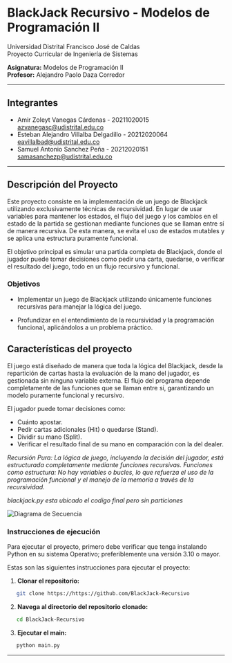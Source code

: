 # BlackJack Recursivo - Modelos de Programación II

Universidad Distrital Francisco José de Caldas  
Proyecto Curricular de Ingeniería de Sistemas

**Asignatura:** Modelos de Programación II  
**Profesor:** Alejandro Paolo Daza Corredor

---

## Integrantes

- Amir Zoleyt Vanegas Cárdenas - 20211020015 <br> azvanegasc@udistrital.edu.co
- Esteban Alejandro Villalba Delgadillo - 20212020064 <br> eavillalbad@udistrital.edu.co
- Samuel Antonio Sanchez Peña - 20212020151 <br> samasanchezp@udistrital.edu.co

---

## Descripción del Proyecto

Este proyecto consiste en la implementación de un juego de Blackjack utilizando exclusivamente técnicas de recursividad. En lugar de usar variables para mantener los estados, el flujo del juego y los cambios en el estado de la partida se gestionan mediante funciones que se llaman entre sí de manera recursiva. De esta manera, se evita el uso de estados mutables y se aplica una estructura puramente funcional.

El objetivo principal es simular una partida completa de Blackjack, donde el jugador puede tomar decisiones como pedir una carta, quedarse, o verificar el resultado del juego, todo en un flujo recursivo y funcional.

### Objetivos

- Implementar un juego de Blackjack utilizando únicamente funciones recursivas para manejar la lógica del juego.

- Profundizar en el entendimiento de la recursividad y la programación funcional, aplicándolos a un problema práctico.

## Características del proyecto

El juego está diseñado de manera que toda la lógica del Blackjack, desde la repartición de cartas hasta la evaluación de la mano del jugador, es gestionada sin ninguna variable externa. El flujo del programa depende completamente de las funciones que se llaman entre sí, garantizando un modelo puramente funcional y recursivo.

El jugador puede tomar decisiones como:

- Cuánto apostar.
- Pedir cartas adicionales (Hit) o quedarse (Stand).
- Dividir su mano (Split).
- Verificar el resultado final de su mano en comparación con la del dealer.

*Recursión Pura: La lógica de juego, incluyendo la decisión del jugador, está estructurada completamente mediante funciones recursivas.
Funciones como estructura: No hay variables o bucles, lo que refuerza el uso de la programación funcional y el manejo de la memoria a través de la recursividad.*

*blackjack.py esta ubicado el codigo final pero sin particiones*

![Diagrama de Secuencia](https://github.com/samuelxe2/BlackJack-Recursivo/blob/master/diagramas/diagrama%20secuencia%2021.png)
### Instrucciones de ejecución

Para ejecutar el proyecto, primero debe verificar que tenga instalando Python en su sistema Operativo; preferiblemente una versión 3.10 o mayor.

Estas son las siguientes instrucciones para ejecutar el proyecto:

1. **Clonar el repositorio:**
```bash
   git clone https://https://github.com/BlackJack-Recursivo
```

2. **Navega al directorio del repositorio clonado:**
```bash
   cd BlackJack-Recursivo
```

3. **Ejecutar el main:**
```bash
   python main.py
```

---